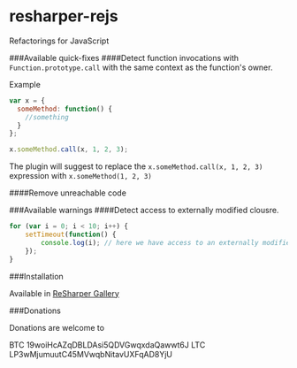 resharper-rejs
==============

Refactorings for JavaScript

###Available quick-fixes
####Detect function invocations with `Function.prototype.call` with the same context as the function's owner.

Example
```javascript
var x = {
  someMethod: function() {
    //something
  }
};

x.someMethod.call(x, 1, 2, 3);
```

The plugin will suggest to replace the `x.someMethod.call(x, 1, 2, 3)` expression with `x.someMethod(1, 2, 3)`

####Remove unreachable code

###Available warnings
####Detect access to externally modified clousre.
```javascript
for (var i = 0; i < 10; i++) {
    setTimeout(function() {
        console.log(i); // here we have access to an externally modified closure
    });
}
```

###Installation

Available in [ReSharper Gallery](http://resharper-plugins.jetbrains.com/packages/ReSharper.ReJS/)

###Donations

Donations are welcome to 

 BTC 19woiHcAZqDBLDAsi5QDVGwqxdaQawwt6J
 LTC LP3wMjumuutC45MVwqbNitavUXFqAD8YjU
